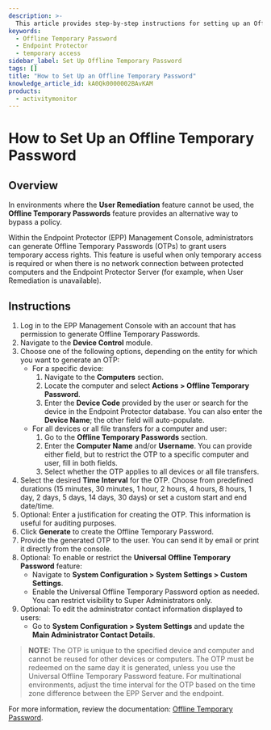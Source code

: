 ```yaml
---
description: >-
  This article provides step-by-step instructions for setting up an Offline Temporary Password in environments where the User Remediation feature cannot be used.
keywords:
  - Offline Temporary Password
  - Endpoint Protector
  - temporary access
sidebar_label: Set Up Offline Temporary Password
tags: []
title: "How to Set Up an Offline Temporary Password"
knowledge_article_id: kA0Qk0000002BAvKAM
products:
  - activitymonitor
---
```


# How to Set Up an Offline Temporary Password

## Overview

In environments where the **User Remediation** feature cannot be used, the **Offline Temporary Passwords** feature provides an alternative way to bypass a policy.

Within the Endpoint Protector (EPP) Management Console, administrators can generate Offline Temporary Passwords (OTPs) to grant users temporary access rights. This feature is useful when only temporary access is required or when there is no network connection between protected computers and the Endpoint Protector Server (for example, when User Remediation is unavailable).

## Instructions

1. Log in to the EPP Management Console with an account that has permission to generate Offline Temporary Passwords.
2. Navigate to the **Device Control** module.
3. Choose one of the following options, depending on the entity for which you want to generate an OTP:
   - For a specific device:
     1. Navigate to the **Computers** section.
     2. Locate the computer and select **Actions > Offline Temporary Password**.
     3. Enter the **Device Code** provided by the user or search for the device in the Endpoint Protector database. You can also enter the **Device Name**; the other field will auto-populate.
   - For all devices or all file transfers for a computer and user:
     1. Go to the **Offline Temporary Passwords** section.
     2. Enter the **Computer Name** and/or **Username**. You can provide either field, but to restrict the OTP to a specific computer and user, fill in both fields.
     3. Select whether the OTP applies to all devices or all file transfers.
4. Select the desired **Time Interval** for the OTP. Choose from predefined durations (15 minutes, 30 minutes, 1 hour, 2 hours, 4 hours, 8 hours, 1 day, 2 days, 5 days, 14 days, 30 days) or set a custom start and end date/time.
5. Optional: Enter a justification for creating the OTP. This information is useful for auditing purposes.
6. Click **Generate** to create the Offline Temporary Password.
7. Provide the generated OTP to the user. You can send it by email or print it directly from the console.
8. Optional: To enable or restrict the **Universal Offline Temporary Password** feature:
   - Navigate to **System Configuration > System Settings > Custom Settings**.
   - Enable the Universal Offline Temporary Password option as needed. You can restrict visibility to Super Administrators only.
9. Optional: To edit the administrator contact information displayed to users:
   - Go to **System Configuration > System Settings** and update the **Main Administrator Contact Details**.

> **NOTE:** The OTP is unique to the specified device and computer and cannot be reused for other devices or computers. The OTP must be redeemed on the same day it is generated, unless you use the Universal Offline Temporary Password feature. For multinational environments, adjust the time interval for the OTP based on the time zone difference between the EPP Server and the endpoint.

For more information, review the documentation: [Offline Temporary Password](../endpointprotector/5.9.4.2/admin/otpassword).